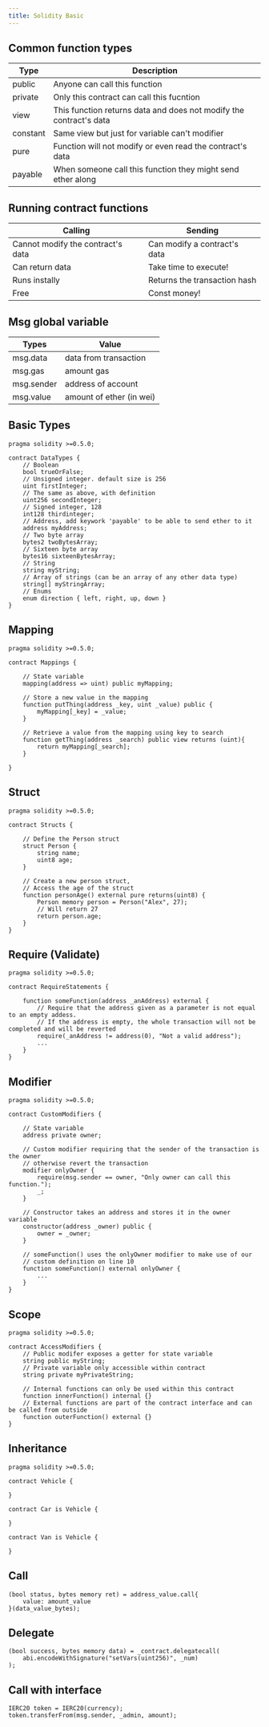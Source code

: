 ```yaml
---
title: Solidity Basic
---
```

## Common function types

| Type     | Description                                                        |
| -------- | ------------------------------------------------------------------ |
| public   | Anyone can call this function                                      |
| private  | Only this contract can call this fucntion                          |
| view     | This function returns data and does not modify the contract's data |
| constant | Same view but just for variable can't modifier                     |
| pure     | Function will not modify or even read the contract's data          |
| payable  | When someone call this function they might send ether along        |

## Running contract functions

| Calling                           | Sending                      |
| --------------------------------- | ---------------------------- |
| Cannot modify the contract's data | Can modify a contract's data |
| Can return data                   | Take time to execute!        |
| Runs instally                     | Returns the transaction hash |
| Free                              | Const money!                 |

## Msg global variable

| Types      | Value                    |
| ---------- | ------------------------ |
| msg.data   | data from transaction    |
| msg.gas    | amount gas               |
| msg.sender | address of account       |
| msg.value  | amount of ether (in wei) |

## Basic Types

```solidity
pragma solidity >=0.5.0;

contract DataTypes {
    // Boolean
    bool trueOrFalse;
    // Unsigned integer. default size is 256
    uint firstInteger;
    // The same as above, with definition
    uint256 secondInteger;
    // Signed integer, 128
    int128 thirdinteger;
    // Address, add keywork 'payable' to be able to send ether to it
    address myAddress;
    // Two byte array
    bytes2 twoBytesArray;
    // Sixteen byte array
    bytes16 sixteenBytesArray;
    // String
    string myString;
    // Array of strings (can be an array of any other data type)
    string[] myStringArray;
    // Enums
    enum direction { left, right, up, down }
}
```

## Mapping

```solidity
pragma solidity >=0.5.0;

contract Mappings {

    // State variable
    mapping(address => uint) public myMapping;

    // Store a new value in the mapping
    function putThing(address _key, uint _value) public {
        myMapping[_key] = _value;
    }

    // Retrieve a value from the mapping using key to search
    function getThing(address _search) public view returns (uint){
        return myMapping[_search];
    }

}
```

## Struct

```solidity
pragma solidity >=0.5.0;

contract Structs {

    // Define the Person struct
    struct Person {
        string name;
        uint8 age;
    }

    // Create a new person struct,
    // Access the age of the struct
    function personAge() external pure returns(uint8) {
        Person memory person = Person("Alex", 27);
        // Will return 27
        return person.age;
    }
}
```

## Require (Validate)

```solidity
pragma solidity >=0.5.0;

contract RequireStatements {

    function someFunction(address _anAddress) external {
        // Require that the address given as a parameter is not equal to an empty addess.
        // If the address is empty, the whole transaction will not be completed and will be reverted
        require(_anAddress != address(0), "Not a valid address");
        ...
    }
}
```

## Modifier

```solidity
pragma solidity >=0.5.0;

contract CustomModifiers {

    // State variable
    address private owner;

    // Custom modifier requiring that the sender of the transaction is the owner
    // otherwise revert the transaction
    modifier onlyOwner {
        require(msg.sender == owner, "Only owner can call this function.");
        _;
    }

    // Constructor takes an address and stores it in the owner variable
    constructor(address _owner) public {
        owner = _owner;
    }

    // someFunction() uses the onlyOwner modifier to make use of our
    // custom definition on line 10
    function someFunction() external onlyOwner {
        ...
    }
}
```

## Scope

```solidity
pragma solidity >=0.5.0;

contract AccessModifiers {
    // Public modifer exposes a getter for state variable
    string public myString;
    // Private variable only accessible within contract
    string private myPrivateString;

    // Internal functions can only be used within this contract
    function innerFunction() internal {}
    // External functions are part of the contract interface and can be called from outside
    function outerFunction() external {}
}
```

## Inheritance

```solidity
pragma solidity >=0.5.0;

contract Vehicle {

}

contract Car is Vehicle {

}

contract Van is Vehicle {

}
```

## Call

```solidity
(bool status, bytes memory ret) = address_value.call{
    value: amount_value
}(data_value_bytes);
```

## Delegate

```solidity
(bool success, bytes memory data) = _contract.delegatecall(
    abi.encodeWithSignature("setVars(uint256)", _num)
);
```

## Call with interface

```solidity
IERC20 token = IERC20(currency);
token.transferFrom(msg.sender, _admin, amount);
```
